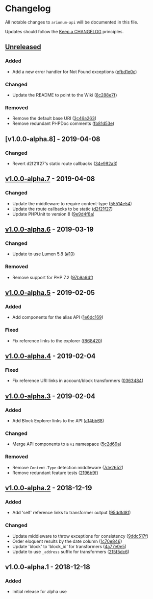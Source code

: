 # Changelog

All notable changes to `arionum-api` will be documented in this file.

Updates should follow the [Keep a CHANGELOG](https://keepachangelog.com) principles.

## [Unreleased]

### Added
- Add a new error handler for Not Found exceptions ([efbd1e0c](https://github.com/pxgamer/arionum-api/commit/efbd1e0c7dc0ee240d1e479d759cdbace7354603))

### Changed
- Update the README to point to the Wiki ([8c288e7f](https://github.com/pxgamer/arionum-api/commit/8c288e7ff28eae5b409c8b4ae00f2f6f61dc13e1))

### Removed
- Remove the default base URI ([3c46a263](https://github.com/pxgamer/arionum-api/commit/3c46a263f6d73d89fbf1092cac75aff1f5236154))
- Remove redundant PHPDoc comments ([fb81d53e](https://github.com/pxgamer/arionum-api/commit/fb81d53e47127edf2358e7094cad1c64a6a2023f))

## [v1.0.0-alpha.8] - 2019-04-08

### Changed

- Revert d2f21f27's static route callbacks ([34e982a3](https://github.com/pxgamer/arionum-api/commit/34e982a3096cb53918b2411e3b42eac1b8863949))

## [v1.0.0-alpha.7] - 2019-04-08

### Changed
- Update the middleware to require content-type ([55514e54](https://github.com/pxgamer/arionum-api/commit/55514e54123cd675142a54f1165401e04a52e99d))
- Update the route callbacks to be static ([d2f21f27](https://github.com/pxgamer/arionum-api/commit/d2f21f2740270298e365a4e0fd84bc393caaad5d))
- Update PHPUnit to version 8 ([9e9d4f8a](https://github.com/pxgamer/arionum-api/commit/9e9d4f8a9e56a0d34c6746ca535074a38b226eca))

## [v1.0.0-alpha.6] - 2019-03-19

### Changed
- Update to use Lumen 5.8 ([#10](https://github.com/pxgamer/arionum-api/issues/10))

### Removed
- Remove support for PHP 7.2 ([97b9a94f](https://github.com/pxgamer/arionum-api/commit/97b9a94ff84657d10939cd5658473d08407e41cc))

## [v1.0.0-alpha.5] - 2019-02-05

### Added
- Add components for the alias API ([1e6dc169](https://github.com/pxgamer/arionum-api/commit/1e6dc169143a44d8c877c950af231a42683cb4f9))

### Fixed
- Fix reference links to the explorer ([f868420](https://github.com/pxgamer/arionum-api/commit/f8684206d54471d06778a50defd6a8482e8728f1))

## [v1.0.0-alpha.4] - 2019-02-04

### Fixed
- Fix reference URI links in account/block transformers ([0363484](https://github.com/pxgamer/arionum-api/commit/036348442ac0e5b1fa6cde49d385d0922be7402b))

## [v1.0.0-alpha.3] - 2019-02-04

### Added
- Add Block Explorer links to the API ([a14bb68](https://github.com/pxgamer/arionum-api/commit/a14bb6847cc6aacd697f2e6dfbf2b25481985aa0))

### Changed
- Merge API components to a `v1` namespace ([5c2d69a](https://github.com/pxgamer/arionum-api/commit/5c2d69a84710f67260b55cee9f8095ea57aae38a))

### Removed
- Remove `Content-Type` detection middleware ([7de2652](https://github.com/pxgamer/arionum-api/commit/7de2652f0485fbfd35f727bcd07ca90ae335d2b6))
- Remove redundant feature tests ([2196b9f](https://github.com/pxgamer/arionum-api/commit/2196b9f687f1d329c90192071d64908cc14b53fb))

## [v1.0.0-alpha.2] - 2018-12-19

### Added
- Add 'self' reference links to transformer output ([95ddfd81](https://github.com/pxgamer/arionum-api/commit/95ddfd811583556481d3f4355d44d66c5dc9ad18))

### Changed
- Update middleware to throw exceptions for consistency ([9ddc517f](https://github.com/pxgamer/arionum-api/commit/9ddc517f2b819e340992f18c37547668759a19e3))
- Order eloquent results by the date column ([1c70e846](https://github.com/pxgamer/arionum-api/commit/1c70e8469c277888a6a987d4b960cc9498d39add))
- Update 'block' to 'block_id' for transformers ([4a77e0e5](https://github.com/pxgamer/arionum-api/commit/4a77e0e59dd747da877fe3c9c2456735e69fffc3))
- Update to use `_address` suffix for transformers ([215f5dc6](https://github.com/pxgamer/arionum-api/commit/215f5dc694f09b036ba6afe4e2f2b3741b8e2234))

## v1.0.0-alpha.1 - 2018-12-18

### Added
- Initial release for alpha use

[Unreleased]: https://github.com/pxgamer/arionum-api/compare/master...develop
[v1.0.0-alpha.7]: https://github.com/pxgamer/arionum-api/compare/v1.0.0-alpha.6...v1.0.0-alpha.7
[v1.0.0-alpha.6]: https://github.com/pxgamer/arionum-api/compare/v1.0.0-alpha.5...v1.0.0-alpha.6
[v1.0.0-alpha.5]: https://github.com/pxgamer/arionum-api/compare/v1.0.0-alpha.4...v1.0.0-alpha.5
[v1.0.0-alpha.4]: https://github.com/pxgamer/arionum-api/compare/v1.0.0-alpha.3...v1.0.0-alpha.4
[v1.0.0-alpha.3]: https://github.com/pxgamer/arionum-api/compare/v1.0.0-alpha.2...v1.0.0-alpha.3
[v1.0.0-alpha.2]: https://github.com/pxgamer/arionum-api/compare/v1.0.0-alpha.1...v1.0.0-alpha.2

